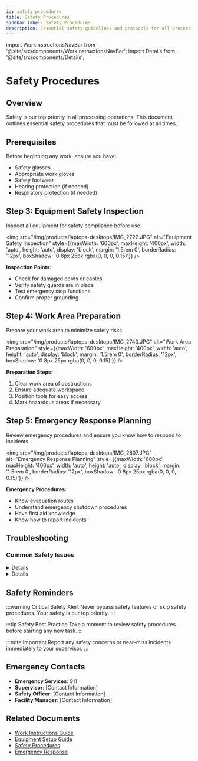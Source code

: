 ```yaml
---
id: safety-procedures
title: Safety Procedures
sidebar_label: Safety Procedures
description: Essential safety guidelines and protocols for all processing operations
---
```

import WorkInstructionsNavBar from '@site/src/components/WorkInstructionsNavBar';
import Details from '@site/src/components/Details';

<WorkInstructionsNavBar />

# Safety Procedures

## Overview

Safety is our top priority in all processing operations. This document outlines essential safety procedures that must be followed at all times.

## Prerequisites

Before beginning any work, ensure you have:

- Safety glasses
- Appropriate work gloves
- Safety footwear
- Hearing protection (if needed)
- Respiratory protection (if needed)

## Step 3: Equipment Safety Inspection

Inspect all equipment for safety compliance before use.

<img src="/img/products/laptops-desktops/IMG_2722.JPG" alt="Equipment Safety Inspection" style={{maxWidth: '600px', maxHeight: '400px', width: 'auto', height: 'auto', display: 'block', margin: '1.5rem 0', borderRadius: '12px', boxShadow: '0 8px 25px rgba(0, 0, 0, 0.15)'}} />

**Inspection Points:**
- Check for damaged cords or cables
- Verify safety guards are in place
- Test emergency stop functions
- Confirm proper grounding

## Step 4: Work Area Preparation

Prepare your work area to minimize safety risks.

<img src="/img/products/laptops-desktops/IMG_2743.JPG" alt="Work Area Preparation" style={{maxWidth: '600px', maxHeight: '400px', width: 'auto', height: 'auto', display: 'block', margin: '1.5rem 0', borderRadius: '12px', boxShadow: '0 8px 25px rgba(0, 0, 0, 0.15)'}} />

**Preparation Steps:**
1. Clear work area of obstructions
2. Ensure adequate workspace
3. Position tools for easy access
4. Mark hazardous areas if necessary

## Step 5: Emergency Response Planning

Review emergency procedures and ensure you know how to respond to incidents.

<img src="/img/products/laptops-desktops/IMG_2807.JPG" alt="Emergency Response Planning" style={{maxWidth: '600px', maxHeight: '400px', width: 'auto', height: 'auto', display: 'block', margin: '1.5rem 0', borderRadius: '12px', boxShadow: '0 8px 25px rgba(0, 0, 0, 0.15)'}} />

**Emergency Procedures:**
- Know evacuation routes
- Understand emergency shutdown procedures
- Have first aid knowledge
- Know how to report incidents

## Troubleshooting

### Common Safety Issues

<Details summary="Equipment malfunction during operation">

<img src="/img/products/laptops-desktops/IMG_5510.JPG" alt="Equipment Malfunction" style={{maxWidth: '600px', maxHeight: '400px', width: 'auto', height: 'auto', display: 'block', margin: '1.5rem 0', borderRadius: '12px', boxShadow: '0 8px 25px rgba(0, 0, 0, 0.15)'}} />

**Emergency Response:**
1. Stop work immediately
2. Secure the area
3. Notify supervisor
4. Document the incident
5. Do not attempt repairs unless qualified

</Details>

<Details summary="Injury or medical emergency">

<img src="/img/products/laptops-desktops/IMG_5521.JPG" alt="Medical Emergency" style={{maxWidth: '600px', maxHeight: '400px', width: 'auto', height: 'auto', display: 'block', margin: '1.5rem 0', borderRadius: '12px', boxShadow: '0 8px 25px rgba(0, 0, 0, 0.15)'}} />

**Response Steps:**
1. Assess the situation
2. Call emergency services if needed
3. Provide first aid if trained
4. Notify supervisor immediately
5. Document the incident

</Details>

## Safety Reminders

:::warning Critical Safety Alert
Never bypass safety features or skip safety procedures. Your safety is our top priority.
:::

:::tip Safety Best Practice
Take a moment to review safety procedures before starting any new task.
:::

:::note Important
Report any safety concerns or near-miss incidents immediately to your supervisor.
:::

## Emergency Contacts

- **Emergency Services**: 911
- **Supervisor**: [Contact Information]
- **Safety Officer**: [Contact Information]
- **Facility Manager**: [Contact Information]

## Related Documents

- [Work Instructions Guide](/docs/work-instructions)
- [Equipment Setup Guide](/docs/work-instructions/equipment-setup-example)
- [Safety Procedures](/docs/work-instructions/safety-procedures)
- [Emergency Response](/docs/work-instructions)